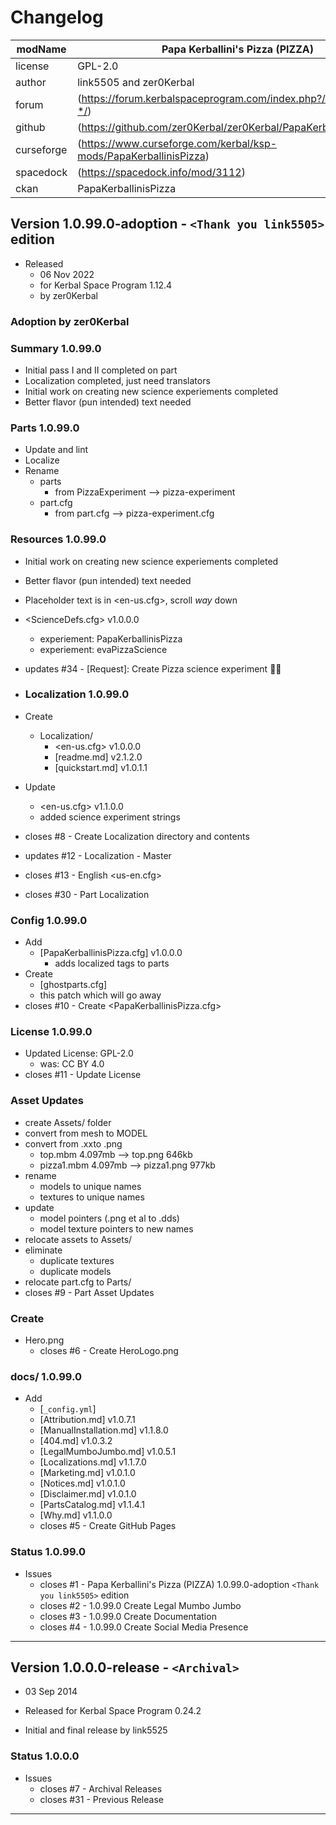 # Changelog  
  
| modName    | Papa Kerballini's Pizza (PIZZA)                                   |
| ---------- | ----------------------------------------------------------------- |
| license    | GPL-2.0                                                           |
| author     | link5505 and zer0Kerbal                                           |
| forum      | (https://forum.kerbalspaceprogram.com/index.php?/topic/209577-*/) |
| github     | (https://github.com/zer0Kerbal/zer0Kerbal/PapaKerballinisPizza)   |
| curseforge | (https://www.curseforge.com/kerbal/ksp-mods/PapaKerballinisPizza) |
| spacedock  | (https://spacedock.info/mod/3112)                                 |
| ckan       | PapaKerballinisPizza                                              |

## Version 1.0.99.0-adoption - `<Thank you link5505>` edition

* Released
  * 06 Nov 2022
  * for Kerbal Space Program 1.12.4
  * by zer0Kerbal

### Adoption by zer0Kerbal

### Summary 1.0.99.0

* Initial pass I and II completed on part
* Localization completed, just need translators
* Initial work on creating new science experiements completed
* Better flavor (pun intended) text needed

### Parts 1.0.99.0

* Update and lint
* Localize
* Rename
  * parts
    * from PizzaExperiment --> pizza-experiment
  * part.cfg
    * from part.cfg --> pizza-experiment.cfg

### Resources 1.0.99.0

* Initial work on creating new science experiements completed
* Better flavor (pun intended) text needed
* Placeholder text is in <en-us.cfg>, scroll _way_ down
* <ScienceDefs.cfg> v1.0.0.0
  * experiement: PapaKerballinisPizza
  * experiement: evaPizzaScience
* updates  #34 - [Request]: Create Pizza science experiment 🍕🧪

* ### Localization 1.0.99.0

* Create
  * Localization/
    * <en-us.cfg> v1.0.0.0
    * [readme.md] v2.1.2.0
    * [quickstart.md] v1.0.1.1
* Update
  * <en-us.cfg> v1.1.0.0
  * added science experiment strings
* closes #8 - Create Localization directory and contents
* updates #12 - Localization - Master
* closes #13 - English <us-en.cfg>
* closes #30 - Part Localization

### Config 1.0.99.0

* Add
  * [PapaKerballinisPizza.cfg] v1.0.0.0
    * adds localized tags to parts
* Create
  * [ghostparts.cfg]
  * this patch which will go away
* closes #10 - Create <PapaKerballinisPizza.cfg>

### License 1.0.99.0

* Updated License: GPL-2.0
  * was: CC BY 4.0
* closes #11 - Update License

### Asset Updates

* create Assets/ folder
* convert from mesh to MODEL
* convert from .xxto .png
  * top.mbm 4.097mb --> top.png 646kb
  * pizza1.mbm 4.097mb --> pizza1.png 977kb
* rename
  * models to unique names
  * textures to unique names
* update
  * model pointers (.png et al to .dds)
  * model texture pointers to new names
* relocate assets to Assets/
* eliminate
  * duplicate textures
  * duplicate models
* relocate part.cfg to Parts/
* closes #9 - Part Asset Updates

### Create

* Hero.png
  * closes #6 - Create HeroLogo.png

### docs/ 1.0.99.0

* Add
  * [`_config.yml`]
  * [Attribution.md] v1.0.7.1
  * [ManualInstallation.md] v1.1.8.0
  * [404.md] v1.0.3.2
  * [LegalMumboJumbo.md] v1.0.5.1
  * [Localizations.md] v1.1.7.0
  * [Marketing.md] v1.0.1.0
  * [Notices.md] v1.0.1.0
  * [Disclaimer.md] v1.0.1.0
  * [PartsCatalog.md] v1.1.4.1
  * [Why.md] v1.1.0.0
  * closes #5 - Create GitHub Pages

### Status 1.0.99.0

* Issues
  * closes #1 - Papa Kerballini's Pizza (PIZZA) 1.0.99.0-adoption `<Thank you link5505>` edition
  * closes #2 - 1.0.99.0 Create Legal Mumbo Jumbo
  * closes #3 - 1.0.99.0 Create Documentation
  * closes #4 - 1.0.99.0 Create Social Media Presence

---

## Version 1.0.0.0-release - `<Archival>`

* 03 Sep 2014
* Released for Kerbal Space Program 0.24.2

* Initial and final release by link5525

### Status 1.0.0.0

* Issues
  * closes #7 - Archival Releases
  * closes #31 - Previous Release

---
